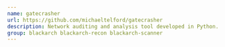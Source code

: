 ```yaml
---
name: gatecrasher
url: https://github.com/michaeltelford/gatecrasher
description: Network auditing and analysis tool developed in Python.
group: blackarch blackarch-recon blackarch-scanner
---
```

